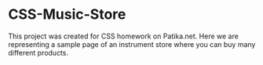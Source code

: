 # CSS-Music-Store
This project was created for CSS homework on Patika.net.
Here we are representing a sample page of an instrument store where you can buy many different products. 
